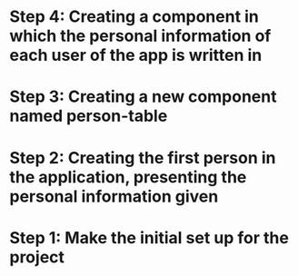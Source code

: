 # Step 4: Creating a component in which the personal information of each user of the app is written in

# Step 3: Creating a new component named person-table

# Step 2: Creating the first person in the application, presenting the personal information given

# Step 1: Make the initial set up for the project